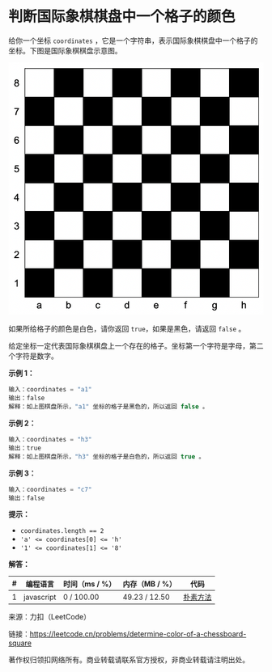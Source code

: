 # 判断国际象棋棋盘中一个格子的颜色

给你一个坐标 `coordinates` ，它是一个字符串，表示国际象棋棋盘中一个格子的坐标。下图是国际象棋棋盘示意图。

![题目说明](./question.png)

如果所给格子的颜色是白色，请你返回 `true`，如果是黑色，请返回 `false` 。

给定坐标一定代表国际象棋棋盘上一个存在的格子。坐标第一个字符是字母，第二个字符是数字。

**示例 1：**

``` javascript
输入：coordinates = "a1"
输出：false
解释：如上图棋盘所示，"a1" 坐标的格子是黑色的，所以返回 false 。
```

**示例 2：**

``` javascript
输入：coordinates = "h3"
输出：true
解释：如上图棋盘所示，"h3" 坐标的格子是白色的，所以返回 true 。
```

**示例 3：**

``` javascript
输入：coordinates = "c7"
输出：false
```

**提示：**

- `coordinates.length == 2`
- `'a' <= coordinates[0] <= 'h'`
- `'1' <= coordinates[1] <= '8'`

**解答：**

**#**|**编程语言**|**时间（ms / %）**|**内存（MB / %）**|**代码**
--|--|--|--|--
1|javascript|0 / 100.00|49.23 / 12.50|[朴素方法](./javascript/ac_v1.js)

来源：力扣（LeetCode）

链接：https://leetcode.cn/problems/determine-color-of-a-chessboard-square

著作权归领扣网络所有。商业转载请联系官方授权，非商业转载请注明出处。

